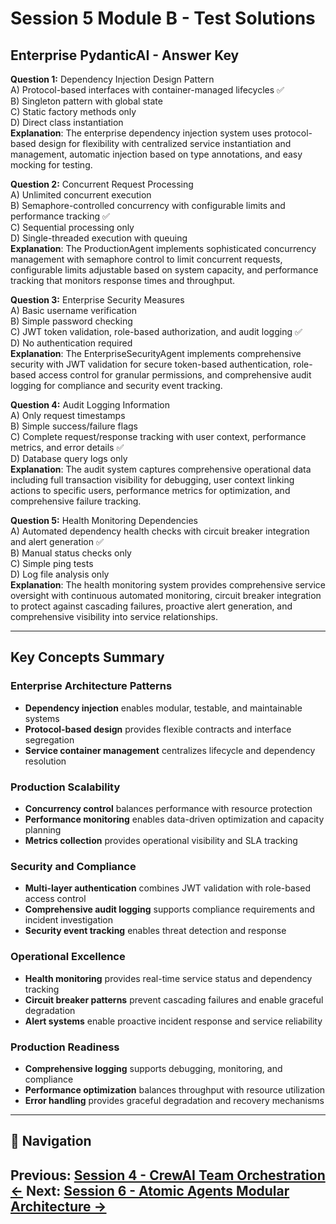 # Session 5 Module B - Test Solutions

## Enterprise PydanticAI - Answer Key

**Question 1:** Dependency Injection Design Pattern  
A) Protocol-based interfaces with container-managed lifecycles ✅  
B) Singleton pattern with global state  
C) Static factory methods only  
D) Direct class instantiation  
**Explanation**: The enterprise dependency injection system uses protocol-based design for flexibility with centralized service instantiation and management, automatic injection based on type annotations, and easy mocking for testing.

**Question 2:** Concurrent Request Processing  
A) Unlimited concurrent execution  
B) Semaphore-controlled concurrency with configurable limits and performance tracking ✅  
C) Sequential processing only  
D) Single-threaded execution with queuing  
**Explanation**: The ProductionAgent implements sophisticated concurrency management with semaphore control to limit concurrent requests, configurable limits adjustable based on system capacity, and performance tracking that monitors response times and throughput.

**Question 3:** Enterprise Security Measures  
A) Basic username verification  
B) Simple password checking  
C) JWT token validation, role-based authorization, and audit logging ✅  
D) No authentication required  
**Explanation**: The EnterpriseSecurityAgent implements comprehensive security with JWT validation for secure token-based authentication, role-based access control for granular permissions, and comprehensive audit logging for compliance and security event tracking.

**Question 4:** Audit Logging Information  
A) Only request timestamps  
B) Simple success/failure flags  
C) Complete request/response tracking with user context, performance metrics, and error details ✅  
D) Database query logs only  
**Explanation**: The audit system captures comprehensive operational data including full transaction visibility for debugging, user context linking actions to specific users, performance metrics for optimization, and comprehensive failure tracking.

**Question 5:** Health Monitoring Dependencies  
A) Automated dependency health checks with circuit breaker integration and alert generation ✅  
B) Manual status checks only  
C) Simple ping tests  
D) Log file analysis only  
**Explanation**: The health monitoring system provides comprehensive service oversight with continuous automated monitoring, circuit breaker integration to protect against cascading failures, proactive alert generation, and comprehensive visibility into service relationships.

---

## Key Concepts Summary

### Enterprise Architecture Patterns  
- **Dependency injection** enables modular, testable, and maintainable systems  
- **Protocol-based design** provides flexible contracts and interface segregation  
- **Service container management** centralizes lifecycle and dependency resolution  

### Production Scalability  
- **Concurrency control** balances performance with resource protection  
- **Performance monitoring** enables data-driven optimization and capacity planning  
- **Metrics collection** provides operational visibility and SLA tracking  

### Security and Compliance  
- **Multi-layer authentication** combines JWT validation with role-based access control  
- **Comprehensive audit logging** supports compliance requirements and incident investigation  
- **Security event tracking** enables threat detection and response  

### Operational Excellence  
- **Health monitoring** provides real-time service status and dependency tracking  
- **Circuit breaker patterns** prevent cascading failures and enable graceful degradation  
- **Alert systems** enable proactive incident response and service reliability  

### Production Readiness  
- **Comprehensive logging** supports debugging, monitoring, and compliance  
- **Performance optimization** balances throughput with resource utilization  
- **Error handling** provides graceful degradation and recovery mechanisms  
---

## 🧭 Navigation

**Previous:** [Session 4 - CrewAI Team Orchestration ←](Session4_CrewAI_Team_Orchestration.md)
**Next:** [Session 6 - Atomic Agents Modular Architecture →](Session6_Atomic_Agents_Modular_Architecture.md)
---
